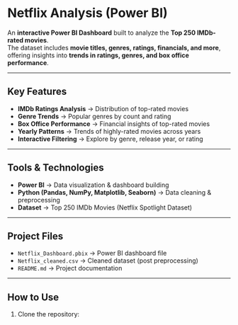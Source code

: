#  Netflix Analysis (Power BI)

An **interactive Power BI Dashboard** built to analyze the **Top 250 IMDb-rated movies**.  
The dataset includes **movie titles, genres, ratings, financials, and more**, offering insights into **trends in ratings, genres, and box office performance**.

---

## Key Features
- **IMDb Ratings Analysis** → Distribution of top-rated movies  
- **Genre Trends** → Popular genres by count and rating  
- **Box Office Performance** → Financial insights of top-rated movies  
- **Yearly Patterns** → Trends of highly-rated movies across years  
- **Interactive Filtering** → Explore by genre, release year, or rating  

---

## Tools & Technologies
- **Power BI** → Data visualization & dashboard building  
- **Python (Pandas, NumPy, Matplotlib, Seaborn)** → Data cleaning & preprocessing  
- **Dataset** → Top 250 IMDb Movies (Netflix Spotlight Dataset)  

---

## Project Files
- `Netflix_Dashboard.pbix` → Power BI dashboard file  
- `Netflix_cleaned.csv` → Cleaned dataset (post preprocessing)  
- `README.md` → Project documentation  

---

## How to Use
1. Clone the repository:
   ```b

